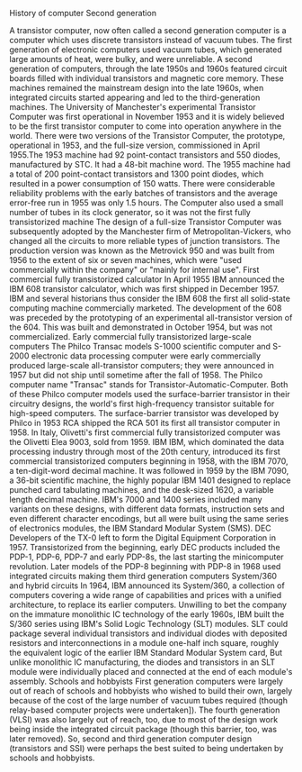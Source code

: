 
History of computer
Second generation

A transistor computer, now often called a second generation computer is a computer which uses discrete transistors instead of vacuum tubes. The first generation of electronic computers used vacuum tubes, which generated large amounts of heat, were bulky, and were unreliable. A second generation of computers, through the late 1950s and 1960s featured circuit boards filled with individual transistors and magnetic core memory. These machines remained the mainstream design into the late 1960s, when integrated circuits started appearing and led to the third-generation machines. The University of Manchester's experimental Transistor Computer was first operational in November 1953 and it is widely believed to be the first transistor computer to come into operation anywhere in the world. There were two versions of the Transistor Computer, the prototype, operational in 1953, and the full-size version, commissioned in April 1955.The 1953 machine had 92 point-contact transistors and 550 diodes, manufactured by STC. It had a 48-bit machine word. The 1955 machine had a total of 200 point-contact transistors and 1300 point diodes, which resulted in a power consumption of 150 watts. There were considerable reliability problems with the early batches of transistors and the average error-free run in 1955 was only 1.5 hours. The Computer also used a small number of tubes in its clock generator, so it was not the first fully transistorized machine
The design of a full-size Transistor Computer was subsequently adopted by the Manchester firm of Metropolitan-Vickers, who changed all the circuits to more reliable types of junction transistors. The production version was known as the Metrovick 950 and was built from 1956 to the extent of six or seven machines, which were "used commercially within the company" or "mainly for internal use".
First commercial fully transistorized calculator
In April 1955  IBM announced the IBM 608 transistor calculator, which was first shipped in December 1957. IBM and several historians thus consider the IBM 608 the first all solid-state computing machine commercially marketed. The development of the 608 was preceded by the prototyping of an experimental all-transistor version of the 604. This was built and demonstrated in October 1954, but was not commercialized. 
Early commercial fully transistorized large-scale computers
The Philco Transac models S-1000 scientific computer and S-2000 electronic data processing computer were early commercially produced large-scale all-transistor computers; they were announced in 1957 but did not ship until sometime after the fall of 1958. The Philco computer name "Transac" stands for Transistor-Automatic-Computer. Both of these Philco computer models used the surface-barrier transistor in their circuitry designs, the world's first high-frequency transistor suitable for high-speed computers. The surface-barrier transistor was developed by Philco in 1953
RCA shipped the RCA 501 its first all transistor computer in 1958.
In Italy, Olivetti's first commercial fully transistorized computer was the Olivetti Elea 9003, sold from 1959.
IBM
IBM, which dominated the data processing industry through most of the 20th century, introduced its first commercial transistorized computers beginning in 1958, with the IBM 7070, a ten-digit-word decimal machine. It was followed in 1959 by the IBM 7090, a 36-bit scientific machine, the highly popular IBM 1401 designed to replace punched card tabulating machines, and the desk-sized 1620, a variable length decimal machine. IBM's 7000 and 1400 series included many variants on these designs, with different data formats, instruction sets and even different character encodings, but all were built using the same series of electronics modules, the IBM Standard Modular System (SMS).
DEC
Developers of the TX-0 left to form the Digital Equipment Corporation in 1957. Transistorized from the beginning, early DEC products included the PDP-1, PDP-6, PDP-7 and early PDP-8s, the last starting the minicomputer revolution. Later models of the PDP-8 beginning with PDP-8 in 1968 used integrated circuits making them third generation computers
System/360 and hybrid circuits
In 1964, IBM announced its System/360, a collection of computers covering a wide range of capabilities and prices with a unified architecture, to replace its earlier computers. Unwilling to bet the company on the immature monolithic IC technology of the early 1960s, IBM built the S/360 series using IBM's Solid Logic Technology (SLT) modules. SLT could package several individual transistors and individual diodes with deposited resistors and interconnections in a module one-half inch square, roughly the equivalent logic of the earlier IBM Standard Modular System card, But unlike monolithic IC manufacturing, the diodes and transistors in an SLT module were individually placed and connected at the end of each module's assembly.
Schools and hobbyists
First generation computers were largely out of reach of schools and hobbyists who wished to build their own, largely because of the cost of the large number of vacuum tubes required (though relay-based computer projects were undertaken]). The fourth generation (VLSI) was also largely out of reach, too, due to most of the design work being inside the integrated circuit package (though this barrier, too, was later removed). So, second and third generation computer design (transistors and SSI) were perhaps the best suited to being undertaken by schools and hobbyists.

